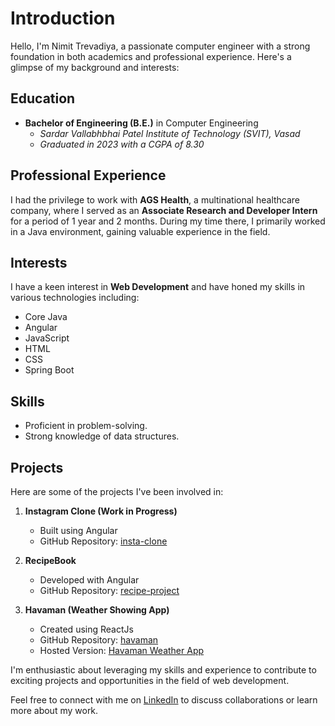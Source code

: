 # Introduction

Hello, I'm Nimit Trevadiya, a passionate computer engineer with a strong foundation in both academics and professional experience. Here's a glimpse of my background and interests:

## Education

- **Bachelor of Engineering (B.E.)** in Computer Engineering
  - *Sardar Vallabhbhai Patel Institute of Technology (SVIT), Vasad*
  - *Graduated in 2023 with a CGPA of 8.30*

## Professional Experience

I had the privilege to work with **AGS Health**, a multinational healthcare company, where I served as an **Associate Research and Developer Intern** for a period of 1 year and 2 months. During my time there, I primarily worked in a Java environment, gaining valuable experience in the field.

## Interests

I have a keen interest in **Web Development** and have honed my skills in various technologies including:

- Core Java
- Angular
- JavaScript
- HTML
- CSS
- Spring Boot

## Skills

- Proficient in problem-solving.
- Strong knowledge of data structures.

## Projects

Here are some of the projects I've been involved in:

1. **Instagram Clone (Work in Progress)**
   - Built using Angular
   - GitHub Repository: [insta-clone](https://github.com/nimit0703/insta-clone)

2. **RecipeBook**
   - Developed with Angular
   - GitHub Repository: [recipe-project](https://github.com/nimit0703/recipe-project)

3. **Havaman (Weather Showing App)**
   - Created using ReactJs
   - GitHub Repository: [havaman](https://github.com/nimit0703/havaman)
   - Hosted Version: [Havaman Weather App](https://nimit0703.github.io/havaman/)

I'm enthusiastic about leveraging my skills and experience to contribute to exciting projects and opportunities in the field of web development.

Feel free to connect with me on [LinkedIn](https://www.linkedin.com/in/nimittrevadiya) to discuss collaborations or learn more about my work.
